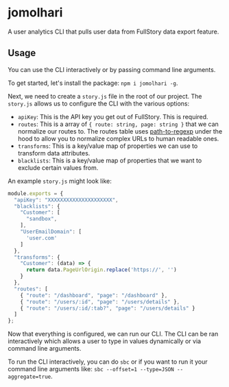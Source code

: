 # jomolhari

A user analytics CLI that pulls user data from FullStory data export feature.

## Usage

You can use the CLI interactively or by passing command line arguments.

To get started, let's install the package:
`npm i jomolhari -g`.

Next, we need to create a `story.js` file in the root of our project. The `story.js` allows us to configure the CLI with the various options:

- `apiKey`: This is the API key you get out of FullStory. This is required.
- `routes`: This is a array of `{ route: string, page: string }` that
we can normalize our routes to. The routes table uses [path-to-regexp](https://www.npmjs.com/package/path-to-regexp)
under the hood to allow you to normalize complex URLs to human readable ones.
- `transforms`: This is a key/value map of properties we can use to transform data attributes.
- `blacklists`: This is a key/value map of properties that we want to exclude certain values from.

An example `story.js` might look like:

```js
module.exports = {
  "apiKey": "XXXXXXXXXXXXXXXXXXXXX",
  "blacklists": {
    "Customer": [
      "sandbox",
    ],
    "UserEmailDomain": [
      'user.com'
    ]
  },
  "transforms": {
    "Customer": (data) => {
      return data.PageUrlOrigin.replace('https://', '')
    }
  },
  "routes": [
    { "route": "/dashboard", "page": "/dashboard" },
    { "route": "/users/:id", "page": "/users/details" },
    { "route": "/users/:id/:tab?", "page": "/users/details" }
  ]
};
```

Now that everything is configured, we can run our CLI. The CLI can be ran
interactively which allows a user to type in values dynamically or via
command line arguments.

To run the CLI interactively, you can do `sbc` or if you want
to run it your command line arguments like: `sbc --offset=1 --type=JSON --aggregate=true`.
